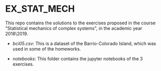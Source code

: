 # EX_STAT_MECH

This repo contains the solutions to the exercises proposed in the course "Statistical mechanics of complex systems", in the academic year 2018\2019.

- *bci05.csv*: This is a dataset of the Barrio-Colorado Island, which was used in some of the homeworks.

- *notebooks*: This folder contains the jupyter notebooks of the 3 exercises.
